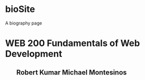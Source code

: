 # bioSite
A biography page
<h1> WEB 200 Fundamentals of Web Development </h1>

<h2> 
  <ul> Robert Kumar
    Michael Montesinos
  </ul>
</h2>
